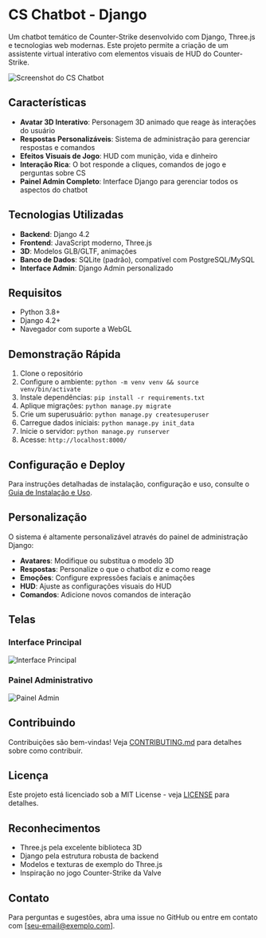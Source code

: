 # CS Chatbot - Django

Um chatbot temático de Counter-Strike desenvolvido com Django, Three.js e tecnologias web modernas. Este projeto permite a criação de um assistente virtual interativo com elementos visuais de HUD do Counter-Strike.

![Screenshot do CS Chatbot](static/images/screenshot.png)

## Características

- **Avatar 3D Interativo**: Personagem 3D animado que reage às interações do usuário
- **Respostas Personalizáveis**: Sistema de administração para gerenciar respostas e comandos
- **Efeitos Visuais de Jogo**: HUD com munição, vida e dinheiro
- **Interação Rica**: O bot responde a cliques, comandos de jogo e perguntas sobre CS
- **Painel Admin Completo**: Interface Django para gerenciar todos os aspectos do chatbot

## Tecnologias Utilizadas

- **Backend**: Django 4.2
- **Frontend**: JavaScript moderno, Three.js
- **3D**: Modelos GLB/GLTF, animações
- **Banco de Dados**: SQLite (padrão), compatível com PostgreSQL/MySQL
- **Interface Admin**: Django Admin personalizado

## Requisitos

- Python 3.8+
- Django 4.2+
- Navegador com suporte a WebGL

## Demonstração Rápida

1. Clone o repositório
2. Configure o ambiente: `python -m venv venv && source venv/bin/activate`
3. Instale dependências: `pip install -r requirements.txt`
4. Aplique migrações: `python manage.py migrate`
5. Crie um superusuário: `python manage.py createsuperuser`
6. Carregue dados iniciais: `python manage.py init_data`
7. Inicie o servidor: `python manage.py runserver`
8. Acesse: `http://localhost:8000/`

## Configuração e Deploy

Para instruções detalhadas de instalação, configuração e uso, consulte o [Guia de Instalação e Uso](INSTALLATION.md).

## Personalização

O sistema é altamente personalizável através do painel de administração Django:

- **Avatares**: Modifique ou substitua o modelo 3D
- **Respostas**: Personalize o que o chatbot diz e como reage
- **Emoções**: Configure expressões faciais e animações
- **HUD**: Ajuste as configurações visuais do HUD
- **Comandos**: Adicione novos comandos de interação

## Telas

### Interface Principal
![Interface Principal](static/images/interface.png)

### Painel Administrativo
![Painel Admin](static/images/admin.png)

## Contribuindo

Contribuições são bem-vindas! Veja [CONTRIBUTING.md](CONTRIBUTING.md) para detalhes sobre como contribuir.

## Licença

Este projeto está licenciado sob a MIT License - veja [LICENSE](LICENSE) para detalhes.

## Reconhecimentos

- Three.js pela excelente biblioteca 3D
- Django pela estrutura robusta de backend
- Modelos e texturas de exemplo do Three.js
- Inspiração no jogo Counter-Strike da Valve

## Contato

Para perguntas e sugestões, abra uma issue no GitHub ou entre em contato com [seu-email@exemplo.com].
